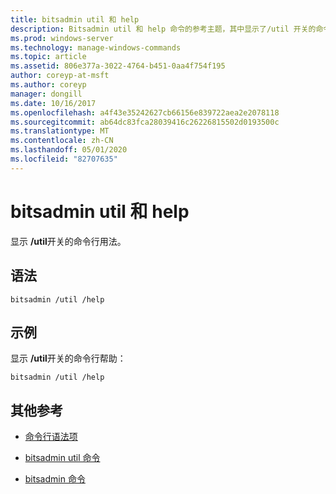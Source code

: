 ```yaml
---
title: bitsadmin util 和 help
description: Bitsadmin util 和 help 命令的参考主题，其中显示了/util 开关的命令行用法。
ms.prod: windows-server
ms.technology: manage-windows-commands
ms.topic: article
ms.assetid: 806e377a-3022-4764-b451-0aa4f754f195
author: coreyp-at-msft
ms.author: coreyp
manager: dongill
ms.date: 10/16/2017
ms.openlocfilehash: a4f43e35242627cb66156e839722aea2e2078118
ms.sourcegitcommit: ab64dc83fca28039416c26226815502d0193500c
ms.translationtype: MT
ms.contentlocale: zh-CN
ms.lasthandoff: 05/01/2020
ms.locfileid: "82707635"
---
```

# <a name="bitsadmin-util-and-help"></a>bitsadmin util 和 help

显示 **/util**开关的命令行用法。

## <a name="syntax"></a>语法

```
bitsadmin /util /help
```

## <a name="examples"></a>示例

显示 **/util**开关的命令行帮助：

```
bitsadmin /util /help
```

## <a name="additional-references"></a>其他参考

- [命令行语法项](command-line-syntax-key.md)

- [bitsadmin util 命令](bitsadmin-util.md)

- [bitsadmin 命令](bitsadmin.md)

